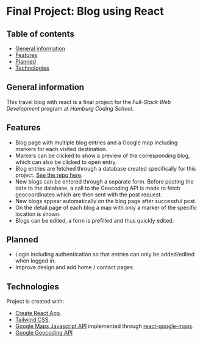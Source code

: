# Final Project: Blog using React
## Table of contents
* [General information](#general-information)
* [Features](#features)
* [Planned](#planned)
* [Technologies](#technologies)

## General information
This travel blog with react is a final project for the _Full-Stack Web Development_ program at _Hamburg Coding School_.

## Features
* Blog page with multiple blog entries and a Google map including markers for each visited destination. 
* Markers can be clicked to show a preview of the corresponding blog, which can also be clicked to open entry. 
* Blog entries are fetched through a database created specifically for this project. [See the repo here](https://github.com/WatCodeDatCode/blog-server).
* New blogs can be entered through a separate form. Before posting the data to the database, a call to the Geocoding API is made to fetch geocoordinates which are then sent with the post request. 
* New blogs appear automatically on the blog page after successful post.
* On the detail page of each blog a map with only a marker of the specific location is shown. 
* Blogs can be edited, a form is prefilled and thus quickly edited. 

## Planned
* Login including authentication so that entries can only be added/edited when logged in.
* Improve design and add home / contact pages.

## Technologies
Project is created with:
* [Create React App](https://github.com/facebook/create-react-app).
* [Tailwind CSS](https://tailwindcss.com/).
* [Google Maps Javascript API](https://developers.google.com/maps/documentation/javascript/overview) implemented through [react-google-maps](https://www.npmjs.com/package/react-google-maps).
* [Google Geocoding API](https://developers.google.com/maps/documentation/geocoding/overview)
